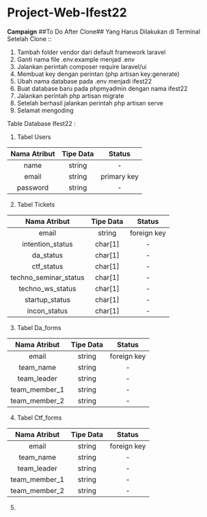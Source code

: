 ﻿# Project-Web-Ifest22

**Campaign**
##To Do After Clone##
Yang Harus Dilakukan di Terminal Setelah Clone ::

1.  Tambah folder vendor dari default framework laravel
2.  Ganti nama file .env.example menjad .env
3.  Jalankan perintah composer require laravel/ui
4.  Membuat key dengan perintan (php artisan key:generate)
5.  Ubah nama database pada .env menjadi ifest22
6.  Buat database baru pada phpmyadmin dengan nama ifest22
7.  Jalankan perintah php artisan migrate
8.  Setelah berhasil jalankan perintah php artisan serve
9.  Selamat mengoding

Table Database Ifest22 :

1. Tabel Users

| **Nama Atribut** | **Tipe Data** | **Status**  |
| :--------------: | :-----------: | :---------: |
|       name       |    string     |      -      |
|      email       |    string     | primary key |
|     password     |    string     |      -      |

2. Tabel Tickets

|   **Nama Atribut**    | **Tipe Data** | **Status**  |
| :-------------------: | :-----------: | :---------: |
|         email         |    string     | foreign key |
|   intention_status    |    char[1]    |      -      |
|       da_status       |    char[1]    |      -      |
|      ctf_status       |    char[1]    |      -      |
| techno_seminar_status |    char[1]    |      -      |
|   techno_ws_status    |    char[1]    |      -      |
|    startup_status     |    char[1]    |      -      |
|     incon_status      |    char[1]    |      -      |

3. Tabel Da_forms

| **Nama Atribut** | **Tipe Data** | **Status**  |
| :--------------: | :-----------: | :---------: |
|      email       |    string     | foreign key |
|    team_name     |    string     |      -      |
|   team_leader    |    string     |      -      |
|  team_member_1   |    string     |      -      |
|  team_member_2   |    string     |      -      |

4. Tabel Ctf_forms

| **Nama Atribut** | **Tipe Data** | **Status**  |
| :--------------: | :-----------: | :---------: |
|      email       |    string     | foreign key |
|    team_name     |    string     |      -      |
|   team_leader    |    string     |      -      |
|  team_member_1   |    string     |      -      |
|  team_member_2   |    string     |      -      |

5.
